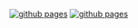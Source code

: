 [![github pages](https://github.com/brihadeesh/peregrinator.site/actions/workflows/gh-pages.yaml/badge.svg?event=page_build)](https://github.com/brihadeesh/peregrinator.site/actions/workflows/gh-pages.yaml) [![github pages](https://github.com/brihadeesh/peregrinator.site/actions/workflows/gh-pages.yaml/badge.svg)](https://github.com/brihadeesh/peregrinator.site/actions/workflows/gh-pages.yaml)
